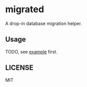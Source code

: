 # migrated

A drop-in database migration helper.

## Usage

TODO, see [example](./example) first.

## LICENSE

MIT
